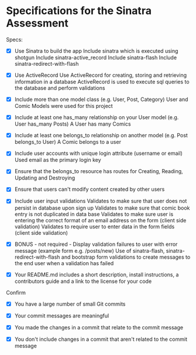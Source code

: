 # Specifications for the Sinatra Assessment

Specs:
- [x] Use Sinatra to build the app
		Include sinatra which is executed using shotgun
		Include sinatra-active_record 
		Include sinatra-flash
		Include sinatra-redirect-with-flash

- [x] Use ActiveRecord
		Use ActiveRecord for creating, storing and retrieving information in a database
		ActiveRecord is used to execute sql queries to the database and perform validations 					
- [x] Include more than one model class (e.g. User, Post, Category)
	    User and Comic Models were used for this project

- [x] Include at least one has_many relationship on your User model (e.g. User has_many Posts)
		A User has many Comics

- [x] Include at least one belongs_to relationship on another model (e.g. Post belongs_to User)
		A Comic belongs to a user 

- [x] Include user accounts with unique login attribute (username or email)
		Used email as the primary login key 

- [x] Ensure that the belongs_to resource has routes for Creating, Reading, Updating and Destroying

- [x] Ensure that users can't modify content created by other users

- [x] Include user input validations
		Validates to make sure that user does not persist in database upon sign up
		Validates to make sure that comic book entry is not duplicated in data base
		Validates to make sure user is entering the correct format of an email address on the form (client side validation) 
		Validates to require user to enter data in the form fields (client side validation) 

- [x] BONUS - not required - Display validation failures to user with error message (example form e.g. /posts/new)
	Use of sinatra-flash, sinatra-redirect-with-flash and bootstrap form validations to create messages to the end user when a validation has failed

- [x] Your README.md includes a short description, install instructions, a contributors guide and a link to the license for your code

Confirm
- [x] You have a large number of small Git commits
- [x] Your commit messages are meaningful
- [x] You made the changes in a commit that relate to the commit message
- [x] You don't include changes in a commit that aren't related to the commit message

